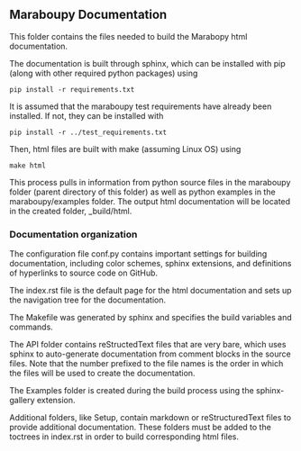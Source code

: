 ## Maraboupy Documentation

This folder contains the files needed to build the Marabopy html documentation.

The documentation is built through sphinx, which can be installed with pip
(along with other required python packages) using
```
pip install -r requirements.txt
```
It is assumed that the maraboupy test requirements have already been installed.
If not, they can be installed with
```
pip install -r ../test_requirements.txt
```

Then, html files are built with make (assuming Linux OS) using
```
make html
```

This process pulls in information from python source files in the maraboupy folder
(parent directory of this folder) as well as python examples in the maraboupy/examples
folder. The output html documentation will be located in the created folder, \_build/html.

### Documentation organization

The configuration file conf.py contains important settings for building documentation,
including color schemes, sphinx extensions, and definitions of hyperlinks to source code 
on GitHub.

The index.rst file is the default page for the html documentation and sets up the navigation tree
for the documentation.

The Makefile was generated by sphinx and specifies the build variables and commands.

The API folder contains reStructedText files that are very bare, which uses sphinx to auto-generate
documentation from comment blocks in the source files. Note that the number prefixed to the file names is the
order in which the files will be used to create the documentation.

The Examples folder is created during the build process using the sphinx-gallery extension.

Additional folders, like Setup, contain markdown or reStructuredText files to provide additional documentation.
These folders must be added to the toctrees in index.rst in order to build corresponding html files.